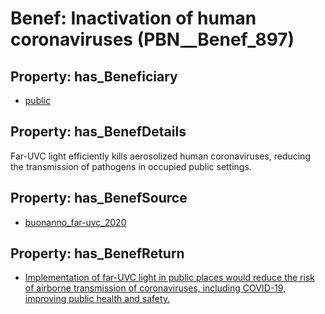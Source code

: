 # Benef: __Inactivation of human coronaviruses__ (PBN__Benef_897)

## Property: has_Beneficiary

* [public](../Stakeholder/PBN__Stakeholder_52)

## Property: has_BenefDetails

Far-UVC light efficiently kills aerosolized human coronaviruses, reducing the transmission of pathogens in occupied public settings.

## Property: has_BenefSource

* [buonanno_far-uvc_2020](../Article/PBN__Article_182)

## Property: has_BenefReturn

* [Implementation of far-UVC light in public places would reduce the risk of airborne transmission of coronaviruses, including COVID-19, improving public health and safety.](../BenefReturn/PBN__BenefReturn_982)

